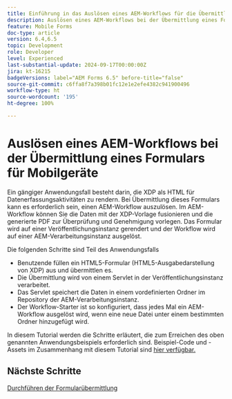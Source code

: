 ```yaml
---
title: Einführung in das Auslösen eines AEM-Workflows für die Übermittlung von HTML5-Formularen
description: Auslösen eines AEM-Workflows bei der Übermittlung eines Formulars für Mobilgeräte
feature: Mobile Forms
doc-type: article
version: 6.4,6.5
topic: Development
role: Developer
level: Experienced
last-substantial-update: 2024-09-17T00:00:00Z
jira: kt-16215
badgeVersions: label="AEM Forms 6.5" before-title="false"
source-git-commit: c6ffa8f7a398b01fc12e1e2efe4382c941900496
workflow-type: ht
source-wordcount: '195'
ht-degree: 100%

---
```


# Auslösen eines AEM-Workflows bei der Übermittlung eines Formulars für Mobilgeräte

Ein gängiger Anwendungsfall besteht darin, die XDP als HTML für Datenerfassungsaktivitäten zu rendern. Bei Übermittlung dieses Formulars kann es erforderlich sein, einen AEM-Workflow auszulösen. Im AEM-Workflow können Sie die Daten mit der XDP-Vorlage fusionieren und die generierte PDF zur Überprüfung und Genehmigung vorlegen. Das Formular wird auf einer Veröffentlichungsinstanz gerendert und der Workflow wird auf einer AEM-Verarbeitungsinstanz ausgelöst.

Die folgenden Schritte sind Teil des Anwendungsfalls

* Benutzende füllen ein HTML5-Formular (HTML5-Ausgabedarstellung von XDP) aus und übermittlen es.
* Die Übermittlung wird von einem Servlet in der Veröffentlichungsinstanz verarbeitet.
* Das Servlet speichert die Daten in einem vordefinierten Ordner im Repository der AEM-Verarbeitungsinstanz.
* Der Workflow-Starter ist so konfiguriert, dass jedes Mal ein AEM-Workflow ausgelöst wird, wenn eine neue Datei unter einem bestimmten Ordner hinzugefügt wird.

In diesem Tutorial werden die Schritte erläutert, die zum Erreichen des oben genannten Anwendungsbeispiels erforderlich sind. Beispiel-Code und -Assets im Zusammenhang mit diesem Tutorial sind [hier verfügbar.](./deploy-assets.md)


## Nächste Schritte

[Durchführen der Formularübermittlung](./handle-form-submission.md)
